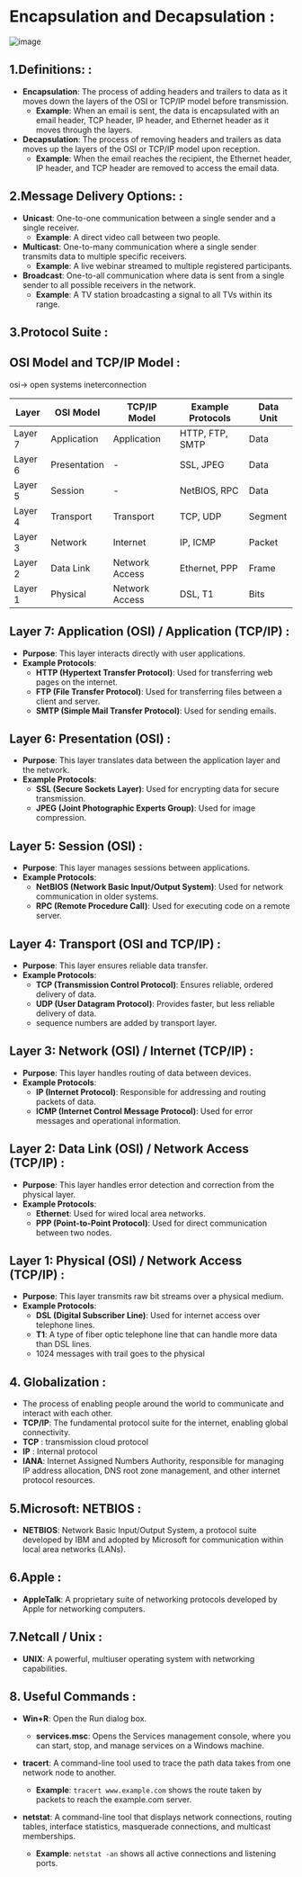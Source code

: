 # Encapsulation and Decapsulation :

![image](https://github.com/karthikeya03/NETWORKING/assets/120096427/436f20a9-749f-4a20-9c0f-ebe6237c0274)


## 1.**Definitions:**  :

- **Encapsulation**: The process of adding headers and trailers to data as it moves down the layers of the OSI or TCP/IP model before transmission.
  - **Example**: When an email is sent, the data is encapsulated with an email header, TCP header, IP header, and Ethernet header as it moves through the layers.
- **Decapsulation**: The process of removing headers and trailers as data moves up the layers of the OSI or TCP/IP model upon reception.
  - **Example**: When the email reaches the recipient, the Ethernet header, IP header, and TCP header are removed to access the email data.

## 2.**Message Delivery Options:**  :

- **Unicast**: One-to-one communication between a single sender and a single receiver.
  - **Example**: A direct video call between two people.
- **Multicast**: One-to-many communication where a single sender transmits data to multiple specific receivers.
  - **Example**: A live webinar streamed to multiple registered participants.
- **Broadcast**: One-to-all communication where data is sent from a single sender to all possible receivers in the network.
  - **Example**: A TV station broadcasting a signal to all TVs within its range.

## 3.Protocol Suite :

## OSI Model and TCP/IP Model :
osi-> open systems ineterconnection 

| Layer   | OSI Model    | TCP/IP Model   | Example Protocols | Data Unit |
| ------- | ------------ | -------------- | ----------------- | --------- |
| Layer 7 | Application  | Application    | HTTP, FTP, SMTP   | Data      |
| Layer 6 | Presentation | -              | SSL, JPEG         | Data      |
| Layer 5 | Session      | -              | NetBIOS, RPC      | Data      |
| Layer 4 | Transport    | Transport      | TCP, UDP          | Segment   |
| Layer 3 | Network      | Internet       | IP, ICMP          | Packet    |
| Layer 2 | Data Link    | Network Access | Ethernet, PPP     | Frame     |
| Layer 1 | Physical     | Network Access | DSL, T1           | Bits      |

## Layer 7: Application (OSI) / Application (TCP/IP) :
- **Purpose**: This layer interacts directly with user applications.
- **Example Protocols**: 
  - **HTTP (Hypertext Transfer Protocol)**: Used for transferring web pages on the internet.
  - **FTP (File Transfer Protocol)**: Used for transferring files between a client and server.
  - **SMTP (Simple Mail Transfer Protocol)**: Used for sending emails.

## Layer 6: Presentation (OSI) :
- **Purpose**: This layer translates data between the application layer and the network.
- **Example Protocols**: 
  - **SSL (Secure Sockets Layer)**: Used for encrypting data for secure transmission.
  - **JPEG (Joint Photographic Experts Group)**: Used for image compression.

## Layer 5: Session (OSI) :
- **Purpose**: This layer manages sessions between applications.
- **Example Protocols**: 
  - **NetBIOS (Network Basic Input/Output System)**: Used for network communication in older systems.
  - **RPC (Remote Procedure Call)**: Used for executing code on a remote server.

## Layer 4: Transport (OSI and TCP/IP) :
- **Purpose**: This layer ensures reliable data transfer.
- **Example Protocols**: 
  - **TCP (Transmission Control Protocol)**: Ensures reliable, ordered delivery of data.
  - **UDP (User Datagram Protocol)**: Provides faster, but less reliable delivery of data.
  - sequence numbers are added by transport layer.

## Layer 3: Network (OSI) / Internet (TCP/IP) :
- **Purpose**: This layer handles routing of data between devices.
- **Example Protocols**: 
  - **IP (Internet Protocol)**: Responsible for addressing and routing packets of data.
  - **ICMP (Internet Control Message Protocol)**: Used for error messages and operational information.

## Layer 2: Data Link (OSI) / Network Access (TCP/IP) :
- **Purpose**: This layer handles error detection and correction from the physical layer.
- **Example Protocols**: 
  - **Ethernet**: Used for wired local area networks.
  - **PPP (Point-to-Point Protocol)**: Used for direct communication between two nodes.

## Layer 1: Physical (OSI) / Network Access (TCP/IP) :
- **Purpose**: This layer transmits raw bit streams over a physical medium.
- **Example Protocols**: 
  - **DSL (Digital Subscriber Line)**: Used for internet access over telephone lines.
  - **T1**: A type of fiber optic telephone line that can handle more data than DSL lines.
  - 1024 messages with trail goes to the physical
    

## 4. Globalization  :

- The process of enabling people around the world to communicate and interact with each other.
- **TCP/IP**: The fundamental protocol suite for the internet, enabling global connectivity.
-  **TCP** : transmission cloud protocol
-  **IP** : Internal protocol 
  - **IANA**: Internet Assigned Numbers Authority, responsible for managing IP address allocation, DNS root zone management, and other internet protocol resources.

## 5.Microsoft: NETBIOS  :

- **NETBIOS**: Network Basic Input/Output System, a protocol suite developed by IBM and adopted by Microsoft for communication within local area networks (LANs).

## 6.Apple  :

- **AppleTalk**: A proprietary suite of networking protocols developed by Apple for networking computers.

## 7.Netcall / Unix  :

- **UNIX**: A powerful, multiuser operating system with networking capabilities.

## 8. Useful Commands  :

- **Win+R**: Open the Run dialog box.
  - **services.msc**: Opens the Services management console, where you can start, stop, and manage services on a Windows machine.

- **tracert**: A command-line tool used to trace the path data takes from one network node to another.
  - **Example**: `tracert www.example.com` shows the route taken by packets to reach the example.com server.

- **netstat**: A command-line tool that displays network connections, routing tables, interface statistics, masquerade connections, and multicast memberships.
  - **Example**: `netstat -an` shows all active connections and listening ports.
 



